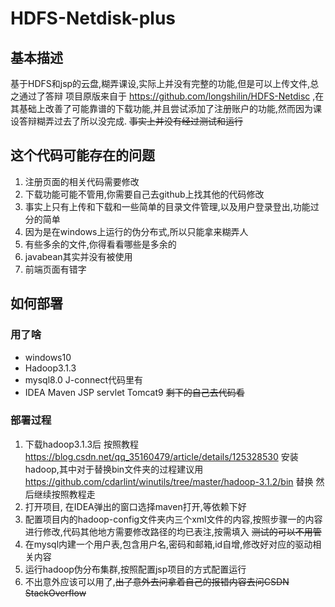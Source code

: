 # HDFS-Netdisk-plus
## 基本描述
基于HDFS和jsp的云盘,糊弄课设,实际上并没有完整的功能,但是可以上传文件,总之通过了答辩
项目原版来自于 https://github.com/longshilin/HDFS-Netdisc ,在其基础上改善了可能靠谱的下载功能,并且尝试添加了注册账户的功能,然而因为课设答辩糊弄过去了所以没完成.
~~事实上并没有经过测试和运行~~

## 这个代码可能存在的问题
1. 注册页面的相关代码需要修改
2. 下载功能可能不管用,你需要自己去github上找其他的代码修改
3. 事实上只有上传和下载和一些简单的目录文件管理,以及用户登录登出,功能过分的简单
4. 因为是在windows上运行的伪分布式,所以只能拿来糊弄人
5. 有些多余的文件,你得看看哪些是多余的
6. javabean其实并没有被使用
7. 前端页面有错字

## 如何部署
### 用了啥
- windows10
- Hadoop3.1.3
- mysql8.0 J-connect代码里有
- IDEA Maven JSP servlet Tomcat9 ~~剩下的自己去代码看~~
### 部署过程
1. 下载hadoop3.1.3后 按照教程 https://blog.csdn.net/qq_35160479/article/details/125328530 安装hadoop,其中对于替换bin文件夹的过程建议用 https://github.com/cdarlint/winutils/tree/master/hadoop-3.1.2/bin 替换 然后继续按照教程走
2. 打开项目, 在IDEA弹出的窗口选择maven打开,等依赖下好
3. 配置项目内的hadoop-config文件夹内三个xml文件的内容,按照步骤一的内容进行修改,代码其他地方需要修改路径的均已表注,按需填入 ~~测试的可以不用管~~
4. 在mysql内建一个用户表,包含用户名,密码和邮箱,id自增,修改好对应的驱动相关内容
5. 运行hadoop伪分布集群,按照配置jsp项目的方式配置运行
6. 不出意外应该可以用了,~~出了意外去问拿着自己的报错内容去问CSDN StackOverflow~~
